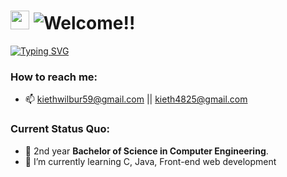<!-- English - https://i.imgur.com/fPUyYqS.png -->
<!-- Japanese - https://i.imgur.com/Dtfa8qy.png -->

# <img src="https://i.imgur.com/0KBzE6M.gif" width="30"/> ![Welcome!!](https://i.imgur.com/fPUyYqS.png)

[![Typing SVG](https://readme-typing-svg.herokuapp.com?font=Fira+Code&pause=1000&width=435&lines=I'm+Kieth+Wilbur+Chua;Computer+Engineering+Student)](https://git.io/typing-svg)

 

### How to reach me:

- 📫 kiethwilbur59@gmail.com || kieth4825@gmail.com




### Current Status Quo:

- 💼 2nd year <strong>Bachelor of Science in Computer Engineering</strong>.
- 🌱 I’m currently learning C, Java, Front-end web development
